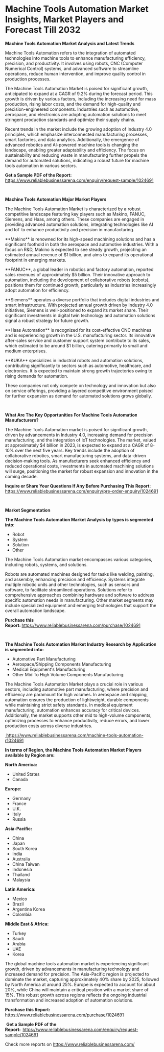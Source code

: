 <p><h1>Machine Tools Automation Market Insights, Market Players and Forecast Till 2032</h1></p><p><strong>Machine Tools Automation Market Analysis and Latest Trends</strong></p>
<p><p>Machine Tools Automation refers to the integration of automated technologies into machine tools to enhance manufacturing efficiency, precision, and productivity. It involves using robots, CNC (Computer Numerical Control) systems, and advanced software to streamline operations, reduce human intervention, and improve quality control in production processes.</p><p>The Machine Tools Automation Market is poised for significant growth, anticipated to expand at a CAGR of 9.2% during the forecast period. This growth is driven by various factors, including the increasing need for mass production, rising labor costs, and the demand for high-quality and precision-engineered components. Industries such as automotive, aerospace, and electronics are adopting automation solutions to meet stringent production standards and optimize their supply chains.</p><p>Recent trends in the market include the growing adoption of Industry 4.0 principles, which emphasize interconnected manufacturing processes, smart factories, and data analytics. Additionally, the emergence of advanced robotics and AI-powered machine tools is changing the landscape, enabling greater adaptability and efficiency. The focus on sustainability and reducing waste in manufacturing further propels the demand for automated solutions, indicating a robust future for machine tools automation in various sectors.</p></p>
<p><strong>Get a Sample PDF of the Report:&nbsp;</strong> <a href="https://www.reliablebusinessarena.com/enquiry/request-sample/1024691?utm_campaign=2518&utm_medium=2&utm_source=Github&utm_content=ia&utm_term=06032025&utm_id=machine-tools-automation">https://www.reliablebusinessarena.com/enquiry/request-sample/1024691</a></p>
<p>&nbsp;</p>
<p><strong>Machine Tools Automation Major Market Players</strong></p>
<p><p>The Machine Tools Automation Market is characterized by a robust competitive landscape featuring key players such as Makino, FANUC, Siemens, and Haas, among others. These companies are engaged in providing advanced automation solutions, integrating technologies like AI and IoT to enhance productivity and precision in manufacturing.</p><p>**Makino** is renowned for its high-speed machining solutions and has a significant foothold in both the aerospace and automotive industries. With a focus on R&D, Makino is expected to see steady growth, projecting an estimated annual revenue of $1 billion, and aims to expand its operational footprint in emerging markets.</p><p>**FANUC**, a global leader in robotics and factory automation, reported sales revenues of approximately $5 billion. Their innovative approach to automation, including the development of collaborative robots (cobots), positions them for continued growth, particularly as industries increasingly adopt automation for efficiency.</p><p>**Siemens** operates a diverse portfolio that includes digital industries and smart infrastructure. With projected annual growth driven by Industry 4.0 initiatives, Siemens is well-positioned to expand its market share. Their significant investments in digital twin technology and automation solutions signal a robust strategy for future growth.</p><p>**Haas Automation** is recognized for its cost-effective CNC machines and is experiencing growth in the U.S. manufacturing sector. Its innovative after-sales service and customer support system contribute to its sales, which estimated to be around $1 billion, catering primarily to small and medium enterprises.</p><p>**KUKA** specializes in industrial robots and automation solutions, contributing significantly to sectors such as automotive, healthcare, and electronics. It is expected to maintain strong growth trajectories owing to rising demands for automation.</p><p>These companies not only compete on technology and innovation but also on service offerings, providing a layered competitive environment poised for further expansion as demand for automated solutions grows globally.</p></p>
<p>&nbsp;</p>
<p><strong>What Are The Key Opportunities For Machine Tools Automation Manufacturers?</strong></p>
<p><p>The Machine Tools Automation market is poised for significant growth, driven by advancements in Industry 4.0, increasing demand for precision manufacturing, and the integration of IoT technologies. The market, valued at approximately $4 billion in 2023, is expected to expand at a CAGR of 8-10% over the next five years. Key trends include the adoption of collaborative robotics, smart manufacturing systems, and data-driven decision-making tools. As manufacturers seek enhanced efficiency and reduced operational costs, investments in automated machining solutions will surge, positioning the market for robust expansion and innovation in the coming decade.</p></p>
<p><strong>Inquire or Share Your Questions If Any Before Purchasing This Report:</strong> <a href="https://www.reliablebusinessarena.com/enquiry/pre-order-enquiry/1024691?utm_campaign=2518&utm_medium=2&utm_source=Github&utm_content=ia&utm_term=06032025&utm_id=machine-tools-automation">https://www.reliablebusinessarena.com/enquiry/pre-order-enquiry/1024691</a></p>
<p>&nbsp;</p>
<p><strong>Market Segmentation</strong></p>
<p><strong>The Machine Tools Automation Market Analysis by types is segmented into:</strong></p>
<p><ul><li>Robot</li><li>System</li><li>Solution</li><li>Other</li></ul></p>
<p><p>The Machine Tools Automation market encompasses various categories, including robots, systems, and solutions. </p><p>Robots are automated machines designed for tasks like welding, painting, and assembly, enhancing precision and efficiency. Systems integrate multiple robotic units and other technologies, such as sensors and software, to facilitate streamlined operations. Solutions refer to comprehensive approaches combining hardware and software to address specific automation needs in manufacturing. Other market segments may include specialized equipment and emerging technologies that support the overall automation landscape.</p></p>
<p><strong>Purchase this Report:&nbsp;</strong><a href="https://www.reliablebusinessarena.com/purchase/1024691?utm_campaign=2518&utm_medium=2&utm_source=Github&utm_content=ia&utm_term=06032025&utm_id=machine-tools-automation">https://www.reliablebusinessarena.com/purchase/1024691</a></p>
<p>&nbsp;</p>
<p><strong>The Machine Tools Automation Market Industry Research by Application is segmented into:</strong></p>
<p><ul><li>Automotive Part Manufacturing</li><li>Aerospace/Shipping Components Manufacturing</li><li>Medical Equipment's Manufacturing</li><li>Other Mid To High Volume Components Manufacturing</li></ul></p>
<p><p>The Machine Tools Automation Market plays a crucial role in various sectors, including automotive part manufacturing, where precision and efficiency are paramount for high volumes. In aerospace and shipping, automation ensures the production of lightweight, durable components while maintaining strict safety standards. In medical equipment manufacturing, automation enhances accuracy for critical devices. Additionally, the market supports other mid to high-volume components, optimizing processes to enhance productivity, reduce errors, and lower production costs across diverse industries.</p></p>
<p><a href="https://www.reliablebusinessarena.com/machine-tools-automation-r1024691?utm_campaign=2518&utm_medium=2&utm_source=Github&utm_content=ia&utm_term=06032025&utm_id=machine-tools-automation">&nbsp;https://www.reliablebusinessarena.com/machine-tools-automation-r1024691</a></p>
<p><strong>In terms of Region, the Machine Tools Automation Market Players available by Region are:</strong></p>
<p>
    <p> <strong> North America: </strong>
        <ul>
            <li>United States</li>
            <li>Canada</li>
        </ul>
        </p> 
    <p> <strong> Europe: </strong>
        <ul>
            <li>Germany</li>
            <li>France</li>
            <li>U.K.</li>
            <li>Italy</li>
            <li>Russia</li>
        </ul>
        </p> 
    <p> <strong> Asia-Pacific: </strong>
        <ul>
            <li>China</li>
            <li>Japan</li>
            <li>South Korea</li>
            <li>India</li>
            <li>Australia</li>
            <li>China Taiwan</li>
            <li>Indonesia</li>
            <li>Thailand</li>
            <li>Malaysia</li>
        </ul>
        </p> 
    <p> <strong> Latin America: </strong>
        <ul>
            <li>Mexico</li>
            <li>Brazil</li>
            <li>Argentina Korea</li>
            <li>Colombia</li>
        </ul>
        </p> 
    <p> <strong> Middle East & Africa: </strong>
        <ul>
            <li>Turkey</li>
            <li>Saudi</li>
            <li>Arabia</li>
            <li>UAE</li>
            <li>Korea</li>
        </ul>
    </p>
    </p>
<p><p>The global machine tools automation market is experiencing significant growth, driven by advancements in manufacturing technology and increased demand for precision. The Asia-Pacific region is projected to dominate the market, capturing approximately 40% share by 2025, followed by North America at around 25%. Europe is expected to account for about 20%, while China will maintain a critical position with a market share of 15%. This robust growth across regions reflects the ongoing industrial transformation and increased adoption of automation solutions.</p></p>
<p><strong>Purchase this Report: </strong><a href="https://www.reliablebusinessarena.com/purchase/1024691?utm_campaign=2518&utm_medium=2&utm_source=Github&utm_content=ia&utm_term=06032025&utm_id=machine-tools-automation">https://www.reliablebusinessarena.com/purchase/1024691</a></p>
<p>&nbsp;<strong>Get a Sample PDF of the Report:&nbsp;&nbsp;</strong><a href="https://www.reliablebusinessarena.com/enquiry/request-sample/1024691?utm_campaign=2518&utm_medium=2&utm_source=Github&utm_content=ia&utm_term=06032025&utm_id=machine-tools-automation">https://www.reliablebusinessarena.com/enquiry/request-sample/1024691</a></p>
<p><strong></strong></p>
<p>Check more reports on <a href="https://www.reliablebusinessarena.com/?utm_campaign=2518&utm_medium=2&utm_source=Github&utm_content=ia&utm_term=06032025&utm_id=machine-tools-automation">https://www.reliablebusinessarena.com/</a></p>
